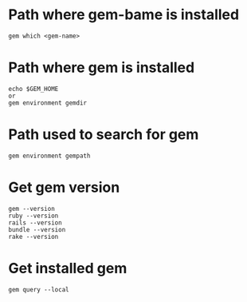 # Path where gem-bame is installed
```
gem which <gem-name>
```

# Path where gem is installed
```
echo $GEM_HOME
or
gem environment gemdir
```

# Path used to search for gem
```
gem environment gempath
```

# Get gem version
```
gem --version
ruby --version
rails --version
bundle --version
rake --version
```

# Get installed gem
```
gem query --local
```
